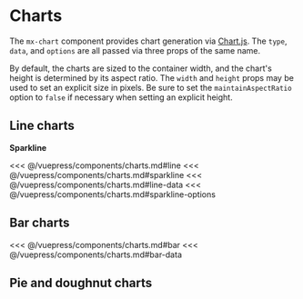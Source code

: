 # Charts

The `mx-chart` component provides chart generation via [Chart.js](https://www.chartjs.org/docs/3.6.2/).
The `type`, `data`, and `options` are all passed via three props of the same name.

By default, the charts are sized to the container width, and the chart's height is determined by its
aspect ratio. The `width` and `height` props may be used to set an explicit size in pixels. Be sure to
set the `maintainAspectRatio` option to `false` if necessary when setting an explicit height.

## Line charts

<section class="mds">
  <div>
    <!-- #region line -->
    <mx-chart type="line" :data.prop="lineData" />
    <!-- #endregion line -->
  </div>
  <div class="my-40">
    <strong class="block mb-20">Sparkline</strong>
    <!-- #region sparkline -->
    <mx-chart width="128" height="48" type="line" :data.prop="lineData" :options.prop="sparklineOptions" />
    <!-- #endregion sparkline -->
  </div>
</section>

<<< @/vuepress/components/charts.md#line
<<< @/vuepress/components/charts.md#sparkline
<<< @/vuepress/components/charts.md#line-data
<<< @/vuepress/components/charts.md#sparkline-options

## Bar charts

<section class="mds">
  <!-- #region bar -->
  <mx-chart type="bar" :data.prop="barData" />
  <!-- #endregion bar -->
</section>

<<< @/vuepress/components/charts.md#bar
<<< @/vuepress/components/charts.md#bar-data

## Pie and doughnut charts

<section class="mds">
  <div class="grid grid-cols-1 lg:grid-cols-2 my-40">
    <!-- #region pie -->
    <mx-chart width="320" type="pie" :data.prop="pieData" />
    <mx-chart width="320" type="doughnut" :data.prop="pieData" />
    <!-- #endregion -->
  </div>
</section>

<script>
export default {
  data() {
    return {
      // #region line-data
      lineData: {
        labels: ['Jan', 'Feb', 'Mar', 'Apr', 'May', 'Jun', 'Jul', 'Aug', 'Sep', 'Oct', 'Nov', 'Dec'],
        datasets: [
          {
            label: 'Example data',
            data: [435, 321, 532, 801, 1231, 1098, 732, 321, 451, 482, 513, 397],
            borderColor: '#d93b65'
          },
        ]
      },
      // #endregion line-data
      // #region sparkline-options
      sparklineOptions: {
        maintainAspectRactio: false,
        elements: {
          point: {
            radius: 0
          },
        },
        scales: {
          x: {
            display: false,
          },
          y: {
            display: false
          }
        },
        plugins: {
          legend: false,
          title: false,
          tooltip: false
        },
      },
      // #endregion sparkline-options
      // #region bar-data
      barData: {
        labels: ['Jan', 'Feb', 'Mar', 'Apr', 'May', 'Jun', 'Jul'],
        datasets: [
          {
            label: 'Example data',
            data: [65, 59, 80, 81, 56, 55, 40],
            backgroundColor: [
              'rgba(255, 99, 132, 0.2)',
              'rgba(255, 159, 64, 0.2)',
              'rgba(255, 205, 86, 0.2)',
              'rgba(75, 192, 192, 0.2)',
              'rgba(54, 162, 235, 0.2)',
              'rgba(153, 102, 255, 0.2)',
              'rgba(201, 203, 207, 0.2)'
            ],
          },
        ]
      },
      // #endregion bar-data
      // #region pie-data
      pieData: {
        labels: [
          'Red',
          'Blue',
          'Yellow'
        ],
        datasets: [{
          label: 'Example data',
          data: [300, 50, 100],
          backgroundColor: [
            'rgb(255, 99, 132)',
            'rgb(54, 162, 235)',
            'rgb(255, 205, 86)'
          ],
        }]
      },
    }
  }
}
</script>
